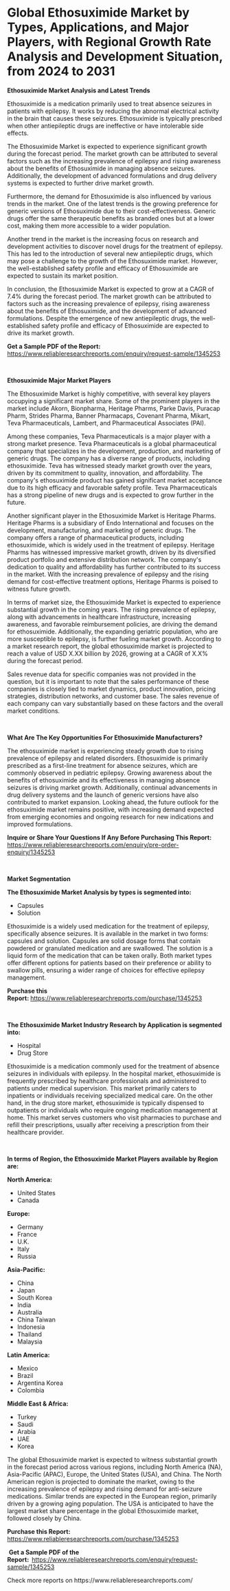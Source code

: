 <p><h1>Global Ethosuximide Market by Types, Applications, and Major Players, with Regional Growth Rate Analysis and Development Situation, from 2024 to 2031</h1></p><p><strong>Ethosuximide Market Analysis and Latest Trends</strong></p>
<p><p>Ethosuximide is a medication primarily used to treat absence seizures in patients with epilepsy. It works by reducing the abnormal electrical activity in the brain that causes these seizures. Ethosuximide is typically prescribed when other antiepileptic drugs are ineffective or have intolerable side effects.</p><p>The Ethosuximide Market is expected to experience significant growth during the forecast period. The market growth can be attributed to several factors such as the increasing prevalence of epilepsy and rising awareness about the benefits of Ethosuximide in managing absence seizures. Additionally, the development of advanced formulations and drug delivery systems is expected to further drive market growth.</p><p>Furthermore, the demand for Ethosuximide is also influenced by various trends in the market. One of the latest trends is the growing preference for generic versions of Ethosuximide due to their cost-effectiveness. Generic drugs offer the same therapeutic benefits as branded ones but at a lower cost, making them more accessible to a wider population.</p><p>Another trend in the market is the increasing focus on research and development activities to discover novel drugs for the treatment of epilepsy. This has led to the introduction of several new antiepileptic drugs, which may pose a challenge to the growth of the Ethosuximide market. However, the well-established safety profile and efficacy of Ethosuximide are expected to sustain its market position.</p><p>In conclusion, the Ethosuximide Market is expected to grow at a CAGR of 7.4% during the forecast period. The market growth can be attributed to factors such as the increasing prevalence of epilepsy, rising awareness about the benefits of Ethosuximide, and the development of advanced formulations. Despite the emergence of new antiepileptic drugs, the well-established safety profile and efficacy of Ethosuximide are expected to drive its market growth.</p></p>
<p><strong>Get a Sample PDF of the Report:&nbsp;</strong> <a href="https://www.reliableresearchreports.com/enquiry/request-sample/1345253">https://www.reliableresearchreports.com/enquiry/request-sample/1345253</a></p>
<p>&nbsp;</p>
<p><strong>Ethosuximide Major Market Players</strong></p>
<p><p>The Ethosuximide Market is highly competitive, with several key players occupying a significant market share. Some of the prominent players in the market include Akorn, Bionpharma, Heritage Pharms, Parke Davis, Puracap Pharm, Strides Pharma, Banner Pharmacaps, Covenant Pharma, Mikart, Teva Pharmaceuticals, Lambert, and Pharmaceutical Associates (PAI).</p><p>Among these companies, Teva Pharmaceuticals is a major player with a strong market presence. Teva Pharmaceuticals is a global pharmaceutical company that specializes in the development, production, and marketing of generic drugs. The company has a diverse range of products, including ethosuximide. Teva has witnessed steady market growth over the years, driven by its commitment to quality, innovation, and affordability. The company's ethosuximide product has gained significant market acceptance due to its high efficacy and favorable safety profile. Teva Pharmaceuticals has a strong pipeline of new drugs and is expected to grow further in the future.</p><p>Another significant player in the Ethosuximide Market is Heritage Pharms. Heritage Pharms is a subsidiary of Endo International and focuses on the development, manufacturing, and marketing of generic drugs. The company offers a range of pharmaceutical products, including ethosuximide, which is widely used in the treatment of epilepsy. Heritage Pharms has witnessed impressive market growth, driven by its diversified product portfolio and extensive distribution network. The company's dedication to quality and affordability has further contributed to its success in the market. With the increasing prevalence of epilepsy and the rising demand for cost-effective treatment options, Heritage Pharms is poised to witness future growth.</p><p>In terms of market size, the Ethosuximide Market is expected to experience substantial growth in the coming years. The rising prevalence of epilepsy, along with advancements in healthcare infrastructure, increasing awareness, and favorable reimbursement policies, are driving the demand for ethosuximide. Additionally, the expanding geriatric population, who are more susceptible to epilepsy, is further fueling market growth. According to a market research report, the global ethosuximide market is projected to reach a value of USD X.XX billion by 2026, growing at a CAGR of X.X% during the forecast period.</p><p>Sales revenue data for specific companies was not provided in the question, but it is important to note that the sales performance of these companies is closely tied to market dynamics, product innovation, pricing strategies, distribution networks, and customer base. The sales revenue of each company can vary substantially based on these factors and the overall market conditions.</p></p>
<p>&nbsp;</p>
<p><strong>What Are The Key Opportunities For Ethosuximide Manufacturers?</strong></p>
<p><p>The ethosuximide market is experiencing steady growth due to rising prevalence of epilepsy and related disorders. Ethosuximide is primarily prescribed as a first-line treatment for absence seizures, which are commonly observed in pediatric epilepsy. Growing awareness about the benefits of ethosuximide and its effectiveness in managing absence seizures is driving market growth. Additionally, continual advancements in drug delivery systems and the launch of generic versions have also contributed to market expansion. Looking ahead, the future outlook for the ethosuximide market remains positive, with increasing demand expected from emerging economies and ongoing research for new indications and improved formulations.</p></p>
<p><strong>Inquire or Share Your Questions If Any Before Purchasing This Report:</strong> <a href="https://www.reliableresearchreports.com/enquiry/pre-order-enquiry/1345253">https://www.reliableresearchreports.com/enquiry/pre-order-enquiry/1345253</a></p>
<p>&nbsp;</p>
<p><strong>Market Segmentation</strong></p>
<p><strong>The Ethosuximide Market Analysis by types is segmented into:</strong></p>
<p><ul><li>Capsules</li><li>Solution</li></ul></p>
<p><p>Ethosuximide is a widely used medication for the treatment of epilepsy, specifically absence seizures. It is available in the market in two forms: capsules and solution. Capsules are solid dosage forms that contain powdered or granulated medication and are swallowed. The solution is a liquid form of the medication that can be taken orally. Both market types offer different options for patients based on their preference or ability to swallow pills, ensuring a wider range of choices for effective epilepsy management.</p></p>
<p><strong>Purchase this Report:&nbsp;</strong><a href="https://www.reliableresearchreports.com/purchase/1345253">https://www.reliableresearchreports.com/purchase/1345253</a></p>
<p>&nbsp;</p>
<p><strong>The Ethosuximide Market Industry Research by Application is segmented into:</strong></p>
<p><ul><li>Hospital</li><li>Drug Store</li></ul></p>
<p><p>Ethosuximide is a medication commonly used for the treatment of absence seizures in individuals with epilepsy. In the hospital market, ethosuximide is frequently prescribed by healthcare professionals and administered to patients under medical supervision. This market primarily caters to inpatients or individuals receiving specialized medical care. On the other hand, in the drug store market, ethosuximide is typically dispensed to outpatients or individuals who require ongoing medication management at home. This market serves customers who visit pharmacies to purchase and refill their prescriptions, usually after receiving a prescription from their healthcare provider.</p></p>
<p>&nbsp;</p>
<p><strong>In terms of Region, the Ethosuximide Market Players available by Region are:</strong></p>
<p>
    <p> <strong> North America: </strong>
        <ul>
            <li>United States</li>
            <li>Canada</li>
        </ul>
        </p> 
    <p> <strong> Europe: </strong>
        <ul>
            <li>Germany</li>
            <li>France</li>
            <li>U.K.</li>
            <li>Italy</li>
            <li>Russia</li>
        </ul>
        </p> 
    <p> <strong> Asia-Pacific: </strong>
        <ul>
            <li>China</li>
            <li>Japan</li>
            <li>South Korea</li>
            <li>India</li>
            <li>Australia</li>
            <li>China Taiwan</li>
            <li>Indonesia</li>
            <li>Thailand</li>
            <li>Malaysia</li>
        </ul>
        </p> 
    <p> <strong> Latin America: </strong>
        <ul>
            <li>Mexico</li>
            <li>Brazil</li>
            <li>Argentina Korea</li>
            <li>Colombia</li>
        </ul>
        </p> 
    <p> <strong> Middle East & Africa: </strong>
        <ul>
            <li>Turkey</li>
            <li>Saudi</li>
            <li>Arabia</li>
            <li>UAE</li>
            <li>Korea</li>
        </ul>
    </p>
    </p>
<p><p>The global Ethosuximide market is expected to witness substantial growth in the forecast period across various regions, including North America (NA), Asia-Pacific (APAC), Europe, the United States (USA), and China. The North American region is projected to dominate the market, owing to the increasing prevalence of epilepsy and rising demand for anti-seizure medications. Similar trends are expected in the European region, primarily driven by a growing aging population. The USA is anticipated to have the largest market share percentage in the global Ethosuximide market, followed closely by China.</p></p>
<p><strong>Purchase this Report: </strong><a href="https://www.reliableresearchreports.com/purchase/1345253">https://www.reliableresearchreports.com/purchase/1345253</a></p>
<p>&nbsp;<strong>Get a Sample PDF of the Report:&nbsp;&nbsp;</strong><a href="https://www.reliableresearchreports.com/enquiry/request-sample/1345253">https://www.reliableresearchreports.com/enquiry/request-sample/1345253</a></p>
<p><strong></strong></p>
<p>Check more reports on https://www.reliableresearchreports.com/</p>